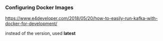 ### Configuring Docker Images

https://www.e4developer.com/2018/05/20/how-to-easily-run-kafka-with-docker-for-development/

instead of the version, used **latest**